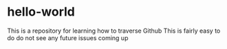 hello-world
===========

This is a repository for learning how to traverse Github
This is fairly easy to do
do not see any future issues coming up
